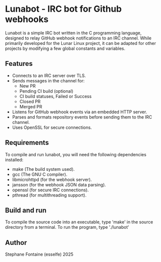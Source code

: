 # Lunabot - IRC bot for Github webhooks

Lunabot is a simple IRC bot written in the C programming language, designed to relay GitHub webhook notifications to an IRC channel. While primarily developed for the Lunar Linux project, it can be adapted for other projects by modifying a few global constants and variables.

## Features

 - Connects to an IRC server over TLS.
 - Sends messages in the channel for:
   - New PR
   - Pending CI build (optional)
   - CI build statuses, Failed or Success
   - Closed PR
   - Merged PR
 - Listens for GitHub webhook events via an embedded HTTP server.
 - Parses and formats repository events before sending them to the IRC channel.
 - Uses OpenSSL for secure connections.

## Requirements

To compile and run lunabot, you will need the following dependencies installed:

 - make (The build system used).
 - gcc (The GNU C compiler).
 - libmicrohttpd (for the webhook server).
 - jansson (for the webhook JSON data parsing).
 - openssl (for secure IRC connections).
 - pthread (for multithreading support).

## Build and run
To compile the source code into an executable, type 'make' in the source directory from a terminal.
To run the program, type './lunabot'

## Author
Stephane Fontaine (esselfe) 2025
